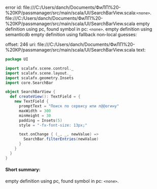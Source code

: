 error id: file:///C:/Users/danch/Documents/ФиЛП%20-%20КР/passmanager/src/main/scala/UI/SearchBarView.scala:`<none>`.
file:///C:/Users/danch/Documents/ФиЛП%20-%20КР/passmanager/src/main/scala/UI/SearchBarView.scala
empty definition using pc, found symbol in pc: `<none>`.
empty definition using semanticdb
empty definition using fallback
non-local guesses:

offset: 246
uri: file:///C:/Users/danch/Documents/ФиЛП%20-%20КР/passmanager/src/main/scala/UI/SearchBarView.scala
text:
```scala
package UI

import scalafx.scene.control._
import scalafx.scene.layout._
import scalafx.geometry.Insets
import core.SearchBar

object SearchBarView {
  def createView(): TextField = {
    new TextField {
      promptText = "Поиск по сервису или л@@огину"
      maxWidth = 300
      minHeight = 30
      padding = Insets(5)
      style = "-fx-font-size: 13px;"

      text.onChange { (_, _, newValue) =>
        SearchBar.filterEntries(newValue)
      }
    }
  }
}

```


#### Short summary: 

empty definition using pc, found symbol in pc: `<none>`.